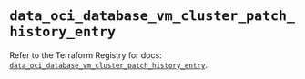 # `data_oci_database_vm_cluster_patch_history_entry`

Refer to the Terraform Registry for docs: [`data_oci_database_vm_cluster_patch_history_entry`](https://registry.terraform.io/providers/oracle/oci/6.18.0/docs/data-sources/database_vm_cluster_patch_history_entry).
